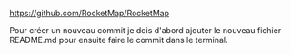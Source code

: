 https://github.com/RocketMap/RocketMap

Pour créer un nouveau commit je dois d'abord ajouter le nouveau fichier README.md pour ensuite faire le commit dans le terminal.
